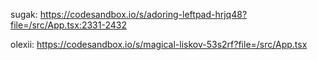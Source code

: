 sugak: https://codesandbox.io/s/adoring-leftpad-hrjq48?file=/src/App.tsx:2331-2432

olexii: https://codesandbox.io/s/magical-liskov-53s2rf?file=/src/App.tsx
